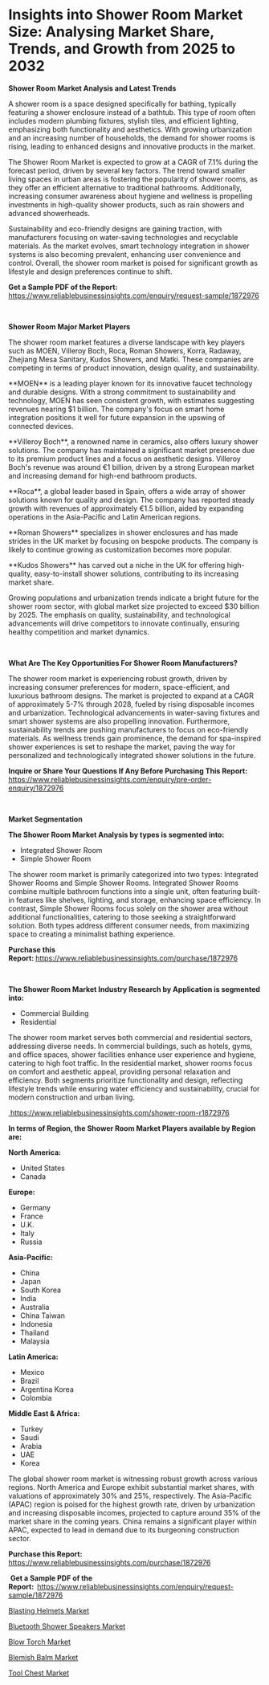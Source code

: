 <p><h1>Insights into Shower Room Market Size: Analysing Market Share, Trends, and Growth from 2025 to 2032</h1></p><p><strong>Shower Room Market Analysis and Latest Trends</strong></p>
<p><p>A shower room is a space designed specifically for bathing, typically featuring a shower enclosure instead of a bathtub. This type of room often includes modern plumbing fixtures, stylish tiles, and efficient lighting, emphasizing both functionality and aesthetics. With growing urbanization and an increasing number of households, the demand for shower rooms is rising, leading to enhanced designs and innovative products in the market.</p><p>The Shower Room Market is expected to grow at a CAGR of 7.1% during the forecast period, driven by several key factors. The trend toward smaller living spaces in urban areas is fostering the popularity of shower rooms, as they offer an efficient alternative to traditional bathrooms. Additionally, increasing consumer awareness about hygiene and wellness is propelling investments in high-quality shower products, such as rain showers and advanced showerheads. </p><p>Sustainability and eco-friendly designs are gaining traction, with manufacturers focusing on water-saving technologies and recyclable materials. As the market evolves, smart technology integration in shower systems is also becoming prevalent, enhancing user convenience and control. Overall, the shower room market is poised for significant growth as lifestyle and design preferences continue to shift.</p></p>
<p><strong>Get a Sample PDF of the Report:&nbsp;</strong> <a href="https://www.reliablebusinessinsights.com/enquiry/request-sample/1872976?utm_campaign=950&utm_medium=2&utm_source=Github&utm_content=ia&utm_term=05022025&utm_id=shower-room">https://www.reliablebusinessinsights.com/enquiry/request-sample/1872976</a></p>
<p>&nbsp;</p>
<p><strong>Shower Room Major Market Players</strong></p>
<p><p>The shower room market features a diverse landscape with key players such as MOEN, Villeroy Boch, Roca, Roman Showers, Korra, Radaway, Zhejiang Mesa Sanitary, Kudos Showers, and Matki. These companies are competing in terms of product innovation, design quality, and sustainability.</p><p>**MOEN** is a leading player known for its innovative faucet technology and durable designs. With a strong commitment to sustainability and technology, MOEN has seen consistent growth, with estimates suggesting revenues nearing $1 billion. The company's focus on smart home integration positions it well for future expansion in the upswing of connected devices.</p><p>**Villeroy Boch**, a renowned name in ceramics, also offers luxury shower solutions. The company has maintained a significant market presence due to its premium product lines and a focus on aesthetic designs. Villeroy Boch's revenue was around €1 billion, driven by a strong European market and increasing demand for high-end bathroom products.</p><p>**Roca**, a global leader based in Spain, offers a wide array of shower solutions known for quality and design. The company has reported steady growth with revenues of approximately €1.5 billion, aided by expanding operations in the Asia-Pacific and Latin American regions.</p><p>**Roman Showers** specializes in shower enclosures and has made strides in the UK market by focusing on bespoke products. The company is likely to continue growing as customization becomes more popular.</p><p>**Kudos Showers** has carved out a niche in the UK for offering high-quality, easy-to-install shower solutions, contributing to its increasing market share.</p><p>Growing populations and urbanization trends indicate a bright future for the shower room sector, with global market size projected to exceed $30 billion by 2025. The emphasis on quality, sustainability, and technological advancements will drive competitors to innovate continually, ensuring healthy competition and market dynamics.</p></p>
<p>&nbsp;</p>
<p><strong>What Are The Key Opportunities For Shower Room Manufacturers?</strong></p>
<p><p>The shower room market is experiencing robust growth, driven by increasing consumer preferences for modern, space-efficient, and luxurious bathroom designs. The market is projected to expand at a CAGR of approximately 5-7% through 2028, fueled by rising disposable incomes and urbanization. Technological advancements in water-saving fixtures and smart shower systems are also propelling innovation. Furthermore, sustainability trends are pushing manufacturers to focus on eco-friendly materials. As wellness trends gain prominence, the demand for spa-inspired shower experiences is set to reshape the market, paving the way for personalized and technologically integrated shower solutions in the future.</p></p>
<p><strong>Inquire or Share Your Questions If Any Before Purchasing This Report:</strong> <a href="https://www.reliablebusinessinsights.com/enquiry/pre-order-enquiry/1872976?utm_campaign=950&utm_medium=2&utm_source=Github&utm_content=ia&utm_term=05022025&utm_id=shower-room">https://www.reliablebusinessinsights.com/enquiry/pre-order-enquiry/1872976</a></p>
<p>&nbsp;</p>
<p><strong>Market Segmentation</strong></p>
<p><strong>The Shower Room Market Analysis by types is segmented into:</strong></p>
<p><ul><li>Integrated Shower Room</li><li>Simple Shower Room</li></ul></p>
<p><p>The shower room market is primarily categorized into two types: Integrated Shower Rooms and Simple Shower Rooms. Integrated Shower Rooms combine multiple bathroom functions into a single unit, often featuring built-in features like shelves, lighting, and storage, enhancing space efficiency. In contrast, Simple Shower Rooms focus solely on the shower area without additional functionalities, catering to those seeking a straightforward solution. Both types address different consumer needs, from maximizing space to creating a minimalist bathing experience.</p></p>
<p><strong>Purchase this Report:&nbsp;</strong><a href="https://www.reliablebusinessinsights.com/purchase/1872976?utm_campaign=950&utm_medium=2&utm_source=Github&utm_content=ia&utm_term=05022025&utm_id=shower-room">https://www.reliablebusinessinsights.com/purchase/1872976</a></p>
<p>&nbsp;</p>
<p><strong>The Shower Room Market Industry Research by Application is segmented into:</strong></p>
<p><ul><li>Commercial Building</li><li>Residential</li></ul></p>
<p><p>The shower room market serves both commercial and residential sectors, addressing diverse needs. In commercial buildings, such as hotels, gyms, and office spaces, shower facilities enhance user experience and hygiene, catering to high foot traffic. In the residential market, shower rooms focus on comfort and aesthetic appeal, providing personal relaxation and efficiency. Both segments prioritize functionality and design, reflecting lifestyle trends while ensuring water efficiency and sustainability, crucial for modern construction and urban living.</p></p>
<p><a href="https://www.reliablebusinessinsights.com/shower-room-r1872976?utm_campaign=950&utm_medium=2&utm_source=Github&utm_content=ia&utm_term=05022025&utm_id=shower-room">&nbsp;https://www.reliablebusinessinsights.com/shower-room-r1872976</a></p>
<p><strong>In terms of Region, the Shower Room Market Players available by Region are:</strong></p>
<p>
    <p> <strong> North America: </strong>
        <ul>
            <li>United States</li>
            <li>Canada</li>
        </ul>
        </p> 
    <p> <strong> Europe: </strong>
        <ul>
            <li>Germany</li>
            <li>France</li>
            <li>U.K.</li>
            <li>Italy</li>
            <li>Russia</li>
        </ul>
        </p> 
    <p> <strong> Asia-Pacific: </strong>
        <ul>
            <li>China</li>
            <li>Japan</li>
            <li>South Korea</li>
            <li>India</li>
            <li>Australia</li>
            <li>China Taiwan</li>
            <li>Indonesia</li>
            <li>Thailand</li>
            <li>Malaysia</li>
        </ul>
        </p> 
    <p> <strong> Latin America: </strong>
        <ul>
            <li>Mexico</li>
            <li>Brazil</li>
            <li>Argentina Korea</li>
            <li>Colombia</li>
        </ul>
        </p> 
    <p> <strong> Middle East & Africa: </strong>
        <ul>
            <li>Turkey</li>
            <li>Saudi</li>
            <li>Arabia</li>
            <li>UAE</li>
            <li>Korea</li>
        </ul>
    </p>
    </p>
<p><p>The global shower room market is witnessing robust growth across various regions. North America and Europe exhibit substantial market shares, with valuations of approximately 30% and 25%, respectively. The Asia-Pacific (APAC) region is poised for the highest growth rate, driven by urbanization and increasing disposable incomes, projected to capture around 35% of the market share in the coming years. China remains a significant player within APAC, expected to lead in demand due to its burgeoning construction sector.</p></p>
<p><strong>Purchase this Report: </strong><a href="https://www.reliablebusinessinsights.com/purchase/1872976?utm_campaign=950&utm_medium=2&utm_source=Github&utm_content=ia&utm_term=05022025&utm_id=shower-room">https://www.reliablebusinessinsights.com/purchase/1872976</a></p>
<p>&nbsp;<strong>Get a Sample PDF of the Report:&nbsp;&nbsp;</strong><a href="https://www.reliablebusinessinsights.com/enquiry/request-sample/1872976?utm_campaign=950&utm_medium=2&utm_source=Github&utm_content=ia&utm_term=05022025&utm_id=shower-room">https://www.reliablebusinessinsights.com/enquiry/request-sample/1872976</a></p>
<p><strong></strong></p>
<p><p><a href="https://github.com/yoshih12/Market-Research-Report-List-4/blob/main/blasting-helmets-market.md?utm_campaign=950&utm_medium=2&utm_source=Github&utm_content=ia&utm_term=05022025&utm_id=shower-room">Blasting Helmets Market</a></p><p><a href="https://github.com/mookiesville/Market-Research-Report-List-1/blob/main/bluetooth-shower-speakers-market.md?utm_campaign=950&utm_medium=2&utm_source=Github&utm_content=ia&utm_term=05022025&utm_id=shower-room">Bluetooth Shower Speakers Market</a></p><p><a href="https://github.com/willjis/Market-Research-Report-List-1/blob/main/blow-torch-market.md?utm_campaign=950&utm_medium=2&utm_source=Github&utm_content=ia&utm_term=05022025&utm_id=shower-room">Blow Torch Market</a></p><p><a href="https://github.com/ryanbell8967/Market-Research-Report-List-1/blob/main/blemish-balm-market.md?utm_campaign=950&utm_medium=2&utm_source=Github&utm_content=ia&utm_term=05022025&utm_id=shower-room">Blemish Balm Market</a></p><p><a href="https://github.com/castoriffic/Market-Research-Report-List-5/blob/main/tool-chest-market.md?utm_campaign=950&utm_medium=2&utm_source=Github&utm_content=ia&utm_term=05022025&utm_id=shower-room">Tool Chest Market</a></p></p>
